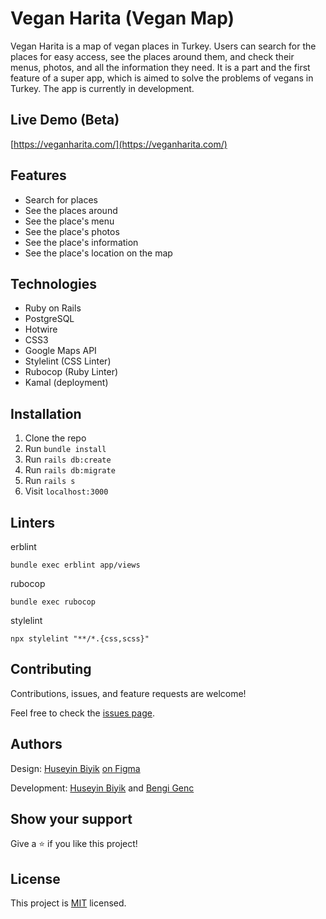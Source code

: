 # Vegan Harita (Vegan Map)

Vegan Harita is a map of vegan places in Turkey. Users can search for the places for easy access, see the places around them, and check their menus, photos, and all the information they need. It is a part and the first feature of a super app, which is aimed to solve the problems of vegans in Turkey. The app is currently in development.


## Live Demo (Beta)

[https://veganharita.com/](https://veganharita.com/)

## Features

- Search for places
- See the places around
- See the place's menu
- See the place's photos
- See the place's information
- See the place's location on the map


## Technologies

- Ruby on Rails
- PostgreSQL
- Hotwire
- CSS3
- Google Maps API
- Stylelint (CSS Linter)
- Rubocop (Ruby Linter)
- Kamal (deployment)


## Installation

1. Clone the repo
2. Run `bundle install`
3. Run `rails db:create`
4. Run `rails db:migrate`
5. Run `rails s`
6. Visit `localhost:3000`

## Linters
erblint
```
bundle exec erblint app/views
```

rubocop
```
bundle exec rubocop
```

stylelint
```
npx stylelint "**/*.{css,scss}"
```

## Contributing

Contributions, issues, and feature requests are welcome!

Feel free to check the [issues page](../../issues/).


## Authors

Design: [Huseyin Biyik](https://github.com/huseyinbiyik) [on Figma](https://www.figma.com/file/d01QJ3HoyYDWHJJx88fo5G/Untitled?t=Xa2EgvuZgH4k5AUG-1)

Development: [Huseyin Biyik](https://github.com/huseyinbiyik) and [Bengi Genc](https://github.com/bengigo)


## Show your support

Give a ⭐️ if you like this project!

## License

This project is [MIT](./LICENSE) licensed.
